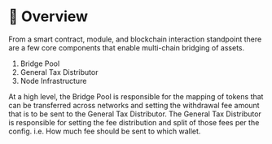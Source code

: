 # 📐 Overview

From a smart contract, module, and blockchain interaction standpoint there are a few core components that enable multi-chain bridging of assets.

1. Bridge Pool
2. General Tax Distributor
3. Node Infrastructure

At a high level, the Bridge Pool is responsible for the mapping of tokens that can be transferred across networks and setting the withdrawal fee amount that is to be sent to the General Tax Distributor. The General Tax Distributor is responsible for setting the fee distribution and split of those fees per the config. i.e. How much fee should be sent to which wallet.
